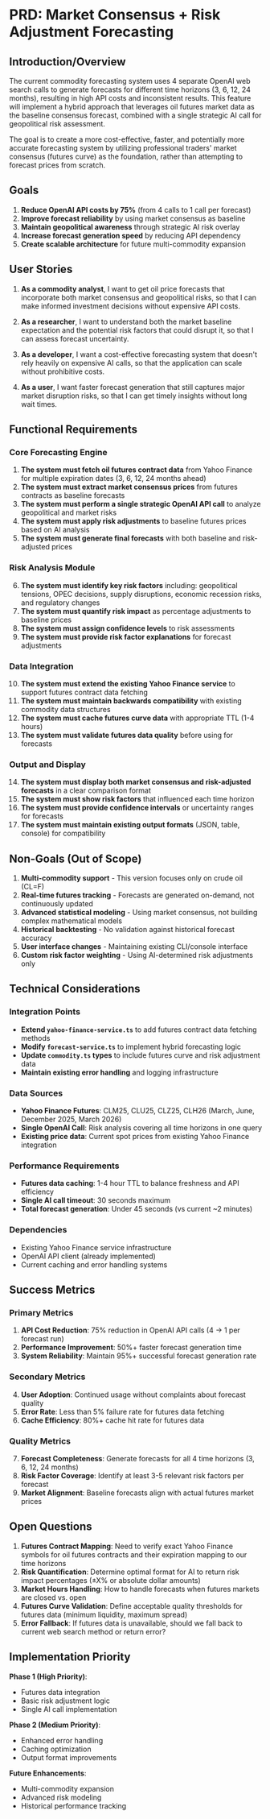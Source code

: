 # PRD: Market Consensus + Risk Adjustment Forecasting

## Introduction/Overview

The current commodity forecasting system uses 4 separate OpenAI web search calls to generate forecasts for different time horizons (3, 6, 12, 24 months), resulting in high API costs and inconsistent results. This feature will implement a hybrid approach that leverages oil futures market data as the baseline consensus forecast, combined with a single strategic AI call for geopolitical risk assessment.

The goal is to create a more cost-effective, faster, and potentially more accurate forecasting system by utilizing professional traders' market consensus (futures curve) as the foundation, rather than attempting to forecast prices from scratch.

## Goals

1. **Reduce OpenAI API costs by 75%** (from 4 calls to 1 call per forecast)
2. **Improve forecast reliability** by using market consensus as baseline
3. **Maintain geopolitical awareness** through strategic AI risk overlay
4. **Increase forecast generation speed** by reducing API dependency
5. **Create scalable architecture** for future multi-commodity expansion

## User Stories

1. **As a commodity analyst**, I want to get oil price forecasts that incorporate both market consensus and geopolitical risks, so that I can make informed investment decisions without expensive API costs.

2. **As a researcher**, I want to understand both the market baseline expectation and the potential risk factors that could disrupt it, so that I can assess forecast uncertainty.

3. **As a developer**, I want a cost-effective forecasting system that doesn't rely heavily on expensive AI calls, so that the application can scale without prohibitive costs.

4. **As a user**, I want faster forecast generation that still captures major market disruption risks, so that I can get timely insights without long wait times.

## Functional Requirements

### Core Forecasting Engine
1. **The system must fetch oil futures contract data** from Yahoo Finance for multiple expiration dates (3, 6, 12, 24 months ahead)
2. **The system must extract market consensus prices** from futures contracts as baseline forecasts
3. **The system must perform a single strategic OpenAI API call** to analyze geopolitical and market risks
4. **The system must apply risk adjustments** to baseline futures prices based on AI analysis
5. **The system must generate final forecasts** with both baseline and risk-adjusted prices

### Risk Analysis Module
6. **The system must identify key risk factors** including: geopolitical tensions, OPEC decisions, supply disruptions, economic recession risks, and regulatory changes
7. **The system must quantify risk impact** as percentage adjustments to baseline prices
8. **The system must assign confidence levels** to risk assessments
9. **The system must provide risk factor explanations** for forecast adjustments

### Data Integration
10. **The system must extend the existing Yahoo Finance service** to support futures contract data fetching
11. **The system must maintain backwards compatibility** with existing commodity data structures
12. **The system must cache futures curve data** with appropriate TTL (1-4 hours)
13. **The system must validate futures data quality** before using for forecasts

### Output and Display
14. **The system must display both market consensus and risk-adjusted forecasts** in a clear comparison format
15. **The system must show risk factors** that influenced each time horizon
16. **The system must provide confidence intervals** or uncertainty ranges for forecasts
17. **The system must maintain existing output formats** (JSON, table, console) for compatibility

## Non-Goals (Out of Scope)

1. **Multi-commodity support** - This version focuses only on crude oil (CL=F)
2. **Real-time futures tracking** - Forecasts are generated on-demand, not continuously updated
3. **Advanced statistical modeling** - Using market consensus, not building complex mathematical models
4. **Historical backtesting** - No validation against historical forecast accuracy
5. **User interface changes** - Maintaining existing CLI/console interface
6. **Custom risk factor weighting** - Using AI-determined risk adjustments only

## Technical Considerations

### Integration Points
- **Extend `yahoo-finance-service.ts`** to add futures contract data fetching methods
- **Modify `forecast-service.ts`** to implement hybrid forecasting logic
- **Update `commodity.ts` types** to include futures curve and risk adjustment data
- **Maintain existing error handling** and logging infrastructure

### Data Sources
- **Yahoo Finance Futures**: CLM25, CLU25, CLZ25, CLH26 (March, June, December 2025, March 2026)
- **Single OpenAI Call**: Risk analysis covering all time horizons in one query
- **Existing price data**: Current spot prices from existing Yahoo Finance integration

### Performance Requirements
- **Futures data caching**: 1-4 hour TTL to balance freshness and API efficiency
- **Single AI call timeout**: 30 seconds maximum
- **Total forecast generation**: Under 45 seconds (vs current ~2 minutes)

### Dependencies
- Existing Yahoo Finance service infrastructure
- OpenAI API client (already implemented)
- Current caching and error handling systems

## Success Metrics

### Primary Metrics
1. **API Cost Reduction**: 75% reduction in OpenAI API calls (4 → 1 per forecast run)
2. **Performance Improvement**: 50%+ faster forecast generation time
3. **System Reliability**: Maintain 95%+ successful forecast generation rate

### Secondary Metrics
4. **User Adoption**: Continued usage without complaints about forecast quality
5. **Error Rate**: Less than 5% failure rate for futures data fetching
6. **Cache Efficiency**: 80%+ cache hit rate for futures data

### Quality Metrics
7. **Forecast Completeness**: Generate forecasts for all 4 time horizons (3, 6, 12, 24 months)
8. **Risk Factor Coverage**: Identify at least 3-5 relevant risk factors per forecast
9. **Market Alignment**: Baseline forecasts align with actual futures market prices

## Open Questions

1. **Futures Contract Mapping**: Need to verify exact Yahoo Finance symbols for oil futures contracts and their expiration mapping to our time horizons
2. **Risk Quantification**: Determine optimal format for AI to return risk impact percentages (±X% or absolute dollar amounts)
3. **Market Hours Handling**: How to handle forecasts when futures markets are closed vs. open
4. **Futures Curve Validation**: Define acceptable quality thresholds for futures data (minimum liquidity, maximum spread)
5. **Error Fallback**: If futures data is unavailable, should we fall back to current web search method or return error?

## Implementation Priority

**Phase 1 (High Priority)**:
- Futures data integration
- Basic risk adjustment logic
- Single AI call implementation

**Phase 2 (Medium Priority)**:
- Enhanced error handling
- Caching optimization
- Output format improvements

**Future Enhancements**:
- Multi-commodity expansion
- Advanced risk modeling
- Historical performance tracking